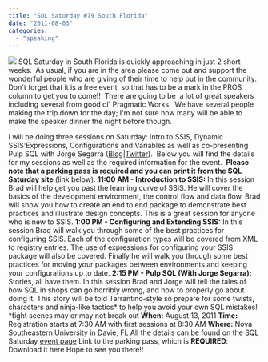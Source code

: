 ```yaml
---
title: "SQL Saturday #79 South Florida"
date: "2011-08-03"
categories: 
  - "speaking"
---
```


![](https://images.bradleyschacht.com/wp-content/uploads/2011/08/SQLSaturday79-e1312338675782.png) [](https://bradleyschacht.com/sql-saturday78-south-florid/sqlsaturday79/)SQL Saturday in South Florida is quickly approaching in just 2 short weeks.  As usual, if you are in the area please come out and support the wonderful people who are giving of their time to help out in the community.  Don't forget that it is a free event, so that has to be a mark in the PROS column to get you to come!!  There are going to be  a lot of great speakers including several from good ol' Pragmatic Works.  We have several people making the trip down for the day; I'm not sure how many will be able to make the speaker dinner the night before though.

I will be doing three sessions on Saturday: Intro to SSIS, Dynamic SSIS:Expressions, Configurations and Variables as well as co-presenting Pulp SQL with Jorge Segarra ([Blog](http://www.sqlchicken.com)|[Twitter](http://twitter.com/#!/sqlchicken)).  Below you will find the details for my sessions as well as the required information for the event.  **Please note that a parking pass is required and you can print it from the SQL Saturday site** (link below). **11:00 AM - Introduction to SSIS:** In this session Brad will help get you past the learning curve of SSIS. He will cover the basics of the development environment, the control flow and data flow. Brad will show you how to create an end to end package to demonstrate best practices and illustrate design concepts. This is a great session for anyone who is new to SSIS. **1:00 PM - Configuring and Extending SSIS:** In this session Brad will walk you through some of the best practices for configuring SSIS. Each of the configuration types will be covered from XML to registry entries. The use of expressions for configuring your SSIS package will also be covered. Finally he will walk you through some best practices for moving your packages between environments and keeping your configurations up to date. **2:15 PM - Pulp SQL (With Jorge Segarra):** Stories, all have them. In this session Brad and Jorge will tell the tales of how SQL in shops can go horribly wrong, and how to properly go about doing it. This story will be told Tarrantino-style so prepare for some twists, characters and ninja-like tactics\* to help you avoid your own SQL mistakes! \*fight scenes may or may not break out **When:** August 13, 2011 **Time:** Registration starts at 7:30 AM with first sessions at 8:30 AM **Where:** Nova Southeastern University in Davie, FL All the details can be found on the SQL Saturday [event page](https://sqlsaturday.com/) Link to the parking pass, which is **REQUIRED**: Download it here Hope to see you there!!
